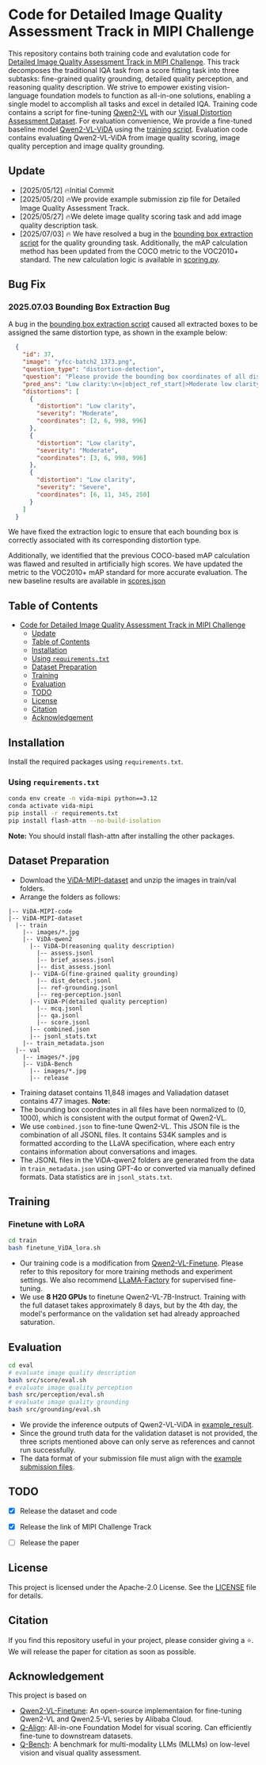 # Code for Detailed Image Quality Assessment Track in MIPI Challenge

This repository contains both training code and evalutation code for [Detailed Image Quality Assessment Track in MIPI Challenge](https://www.codabench.org/competitions/8156). This track decomposes the traditional IQA task from a score fitting task into three subtasks: fine-grained quality grounding, detailed quality perception, and reasoning quality description. We strive to empower existing vision-language foundation models to function as all-in-one solutions, enabling a single model to accomplish all tasks and excel in detailed  IQA. Training code contains a script for fine-tuning [Qwen2-VL](https://huggingface.co/Qwen/Qwen2-VL-7B-Instruct) with our [Visual Distortion Assessment Dataset](https://huggingface.co/datasets/DY-Evalab/ViDA-MIPI-dataset). For evaluation convenience, We provide a fine-tuned baseline model [Qwen2-VL-ViDA](https://huggingface.co/jasonliaonk21/Qwen2-VL-ViDA) using the [training script](./train/finetune_ViDA_lora.sh). Evaluation code contains evaluating Qwen2-VL-ViDA from image quality scoring, image quality perception and image quality grounding.


## Update
- [2025/05/12] 🔥Initial Commit
- [2025/05/20] 🔥We provide example submission zip file for Detailed Image Quality Assessment Track.
- [2025/05/27] 🔥We delete image quality scoring task and add image quality description task.
- [2025/07/03] 🔥 We have resolved a bug in the [bounding box extraction script](./eval/src/grounding/extract_bbox.py) for the quality grounding task. Additionally, the mAP calculation method has been updated from the COCO metric to the VOC2010+ standard. The new calculation logic is available in [scoring.py](./eval/src/scoring.py).

## Bug Fix
### 2025.07.03 Bounding Box Extraction Bug

A bug in the [bounding box extraction script](./eval/src/grounding/extract_bbox.py) caused all extracted boxes to be assigned the same distortion type, as shown in the example below:

```json
  {
    "id": 37,
    "image": "yfcc-batch2_1373.png",
    "question_type": "distortion-detection",
    "question": "Please provide the bounding box coordinates of all distortions in the image.",
    "pred_ans": "Low clarity:\n<|object_ref_start|>Moderate low clarity<|object_ref_end|><|box_start|>(2,6),(998,996)<|box_end|>\nBlocking artifacts:\n<|object_ref_start|>Moderate blocking artifacts<|object_ref_end|><|box_start|>(3,6),(998,996)<|box_end|>\nUnderexposure:\n<|object_ref_start|>Severe underexposure<|object_ref_end|><|box_start|>(6,11),(345,250)<|box_end|>.<|im_end|>",
    "distortions": [
      {
        "distortion": "Low clarity",
        "severity": "Moderate",
        "coordinates": [2, 6, 998, 996]
      },
      {
        "distortion": "Low clarity",
        "severity": "Moderate",
        "coordinates": [3, 6, 998, 996]
      },
      {
        "distortion": "Low clarity",
        "severity": "Severe",
        "coordinates": [6, 11, 345, 250]
      }
    ]
  }
```
We have fixed the extraction logic to ensure that each bounding box is correctly associated with its corresponding distortion type.

Additionally, we identified that the previous COCO-based mAP calculation was flawed and resulted in artificially high scores. We have updated the metric to the VOC2010+ mAP standard for more accurate evaluation. The new baseline results are available in [scores.json](./eval/src/scores.json)

## Table of Contents

- [Code for Detailed Image Quality Assessment Track in MIPI Challenge]()
  - [Update](#update)
  - [Table of Contents](#table-of-contents)
  - [Installation](#installation)
  - [Using `requirements.txt`](#using-requirementstxt)
  - [Dataset Preparation](#dataset-preparation)
  - [Training](#training)
  - [Evaluation](#evaluation)
  - [TODO](#todo)
  - [License](#license)
  - [Citation](#citation)
  - [Acknowledgement](#acknowledgement)


## Installation

Install the required packages using `requirements.txt`.

### Using `requirements.txt`

```bash
conda env create -n vida-mipi python==3.12
conda activate vida-mipi
pip install -r requirements.txt
pip install flash-attn --no-build-isolation
```

**Note:** You should install flash-attn after installing the other packages.

## Dataset Preparation

- Download the [ViDA-MIPI-dataset](https://huggingface.co/datasets/DY-Evalab/ViDA-MIPI-dataset) and unzip the images in train/val folders. 
- Arrange the folders as follows:

```
|-- ViDA-MIPI-code
|-- ViDA-MIPI-dataset
  |-- train
    |-- images/*.jpg
    |-- ViDA-qwen2
      |-- ViDA-D(reasoning quality description)
        |-- assess.jsonl
        |-- brief_assess.jsonl
        |-- dist_assess.jsonl
      |-- ViDA-G(fine-grained quality grounding)
        |-- dist_detect.jsonl
        |-- ref-grounding.jsonl
        |-- reg-perception.jsonl
      |-- ViDA-P(detailed quality perception)
        |-- mcq.jsonl
        |-- qa.jsonl
        |-- score.jsonl
      |-- combined.json
      |-- jsonl_stats.txt
    |-- train_metadata.json
  |-- val
    |-- images/*.jpg
    |-- ViDA-Bench
      |-- images/*.jpg
      |-- release
```
- Training dataset contains 11,848 images and Valiadation dataset contains 477 images.
**Note:** 
- The bounding box coordinates in all files have been normalized to (0, 1000), which is consistent with the output format of Qwen2-VL.
- We use `combined.json` to fine-tune Qwen2-VL. This JSON file is the combination of all JSONL files. It contains 534K samples and is formatted according to the LLaVA specification, where each entry contains information about conversations and images. 
- The JSONL files in the ViDA-qwen2 folders are generated from the data in `train_metadata.json` using GPT-4o or converted via manually defined formats. Data statistics are in `jsonl_stats.txt`.

## Training
### Finetune with LoRA
```bash
cd train
bash finetune_ViDA_lora.sh
```
- Our training code is a modification from [Qwen2-VL-Finetune](https://github.com/2U1/Qwen2-VL-Finetune). Please refer to this repository for more training methods and experiment settings. We also recommend [LLaMA-Factory](https://github.com/hiyouga/LLaMA-Factory) for supervised fine-tuning. 
- We use **8 H20 GPUs** to finetune Qwen2-VL-7B-Instruct. Training with the full dataset takes approximately 8 days, but by the 4th day, the model's performance on the validation set had already approached saturation.

## Evaluation
```bash
cd eval
# evaluate image quality description
bash src/score/eval.sh
# evaluate image quality perception 
bash src/perception/eval.sh
# evaluate image quality grounding
bash src/grounding/eval.sh
```
- We provide the inference outputs of Qwen2-VL-ViDA in [example_result](./eval/example_result).
- Since the ground truth data for the validation dataset is not provided, the three scripts mentioned above can only serve as references and cannot run successfully.
- The data format of your submission file must align with the [example submission files](example_submission.zip).


## TODO

- [x] Release the dataset and code 
- [x] Release the link of MIPI Challenge Track
- [ ] Release the paper


## License

This project is licensed under the Apache-2.0 License. See the [LICENSE](LICENSE) file for details.

## Citation

If you find this repository useful in your project, please consider giving a :star:. We will release the paper for citation as soon as possible.

## Acknowledgement

This project is based on

- [Qwen2-VL-Finetune](https://github.com/2U1/Qwen2-VL-Finetune): An open-source implementaion for fine-tuning Qwen2-VL and Qwen2.5-VL series by Alibaba Cloud.
- [Q-Align](https://github.com/Q-Future/Q-Align): All-in-one Foundation Model for visual scoring. Can efficiently fine-tune to downstream datasets.
- [Q-Bench](https://github.com/Q-Future/Q-Bench): A benchmark for multi-modality LLMs (MLLMs) on low-level vision and visual quality assessment.
